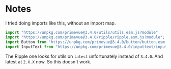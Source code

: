 # Notes

I tried doing imports like this, without an import map.

```javascript
import "https://unpkg.com/primevue@3.4.0/utils/utils.esm.js?module"
import "https://unpkg.com/primevue@3.4.0/ripple/ripple.esm.js?module";
import Button from "https://unpkg.com/primevue@3.4.0/button/button.esm.js?module";
import InputText from "https://unpkg.com/primevue@3.4.0/inputtext/inputtext.esm.js?module";
```

The Ripple one looks for utils on `latest` unfortunately instead of `3.4.0`. And latest at `2.X.X` now. So this doesn't work.
